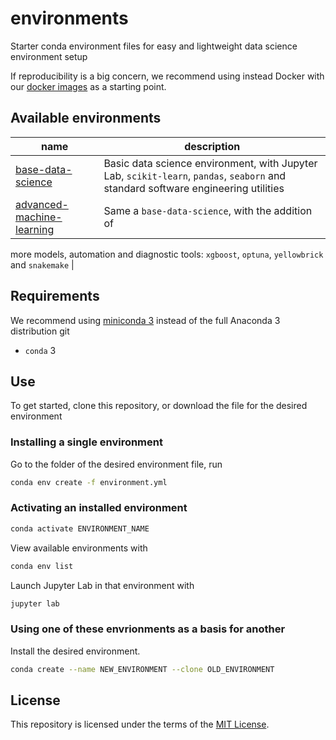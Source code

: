 # environments

Starter conda environment files for easy and lightweight data science environment setup

If reproducibility is a big concern, we recommend using instead Docker with our
[docker images](https://github.com/datascienceucsc/dockerfiles) as a starting point.

## Available environments

| name | description | 
| --- | --- |
| [base-data-science](https://github.com/datascienceucsc/environments/blob/main/base-data-science/environment.yml) | Basic data science environment, with Jupyter Lab, `scikit-learn`, `pandas`, `seaborn` and standard software engineering utilities |
| [advanced-machine-learning](https://github.com/datascienceucsc/environments/blob/main/advanced_machine-learning/environment.yml)| Same a `base-data-science`, with the addition of 
more models, automation and diagnostic tools:
`xgboost`, `optuna`, `yellowbrick` and `snakemake` |

## Requirements

We recommend using [miniconda 3](https://docs.conda.io/en/latest/miniconda.html) instead of the full Anaconda 3 distribution
git 
- `conda` 3

## Use

To get started, clone this repository, or download the file for the desired
environment

### Installing a single environment

Go to the folder of the desired environment file, run
```sh 
conda env create -f environment.yml
```

### Activating an installed environment

```sh
conda activate ENVIRONMENT_NAME
```
View available environments with
```sh
conda env list
```
Launch Jupyter Lab in that environment with
```sh
jupyter lab
```

### Using one of these envrionments as a basis for another

Install the desired environment. 
```sh
conda create --name NEW_ENVIRONMENT --clone OLD_ENVIRONMENT
```

## License

This repository is licensed under the terms of the [MIT License](https://github.com/datascienceucsc/environments/blob/main/LICENSE).
